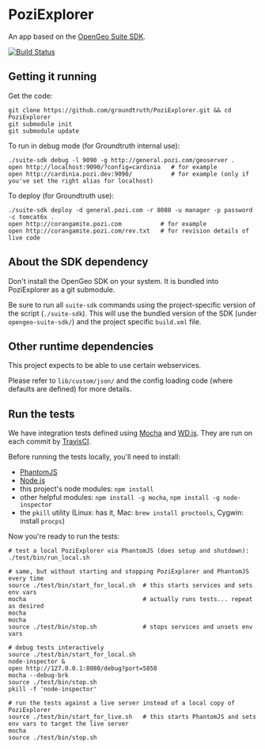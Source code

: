 # PoziExplorer

An app based on the [OpenGeo Suite SDK](http://opengeo.org/technology/sdk/).

[![Build Status](https://travis-ci.org/groundtruth/PoziExplorer.png?branch=master)](https://travis-ci.org/groundtruth/PoziExplorer)


## Getting it running

Get the code:

    git clone https://github.com/groundtruth/PoziExplorer.git && cd PoziExplorer
    git submodule init
    git submodule update

To run in debug mode (for Groundtruth internal use):

    ./suite-sdk debug -l 9090 -g http://general.pozi.com/geoserver .
    open http://localhost:9090/?config=cardinia   # for example
    open http://cardinia.pozi.dev:9090/           # for example (only if you've set the right alias for localhost)

To deploy (for Groundtruth use):

    ./suite-sdk deploy -d general.pozi.com -r 8080 -u manager -p password -c tomcat6x .
    open http://corangamite.pozi.com           # for example
    open http://corangamite.pozi.com/rev.txt   # for revision details of live code

## About the SDK dependency

Don't install the OpenGeo SDK on your system. It is bundled into PoziExplorer
as a git submodule.

Be sure to run all `suite-sdk` commands using the project-specific version of
the script (`./suite-sdk`). This will use the bundled version of the SDK
(under `opengeo-suite-sdk/`) and the project specific `build.xml` file.

## Other runtime dependencies

This project expects to be able to use certain webservices.

Please refer to `lib/custom/json/` and the config loading code (where defaults
are defined) for more details.


## Run the tests

We have integration tests defined using [Mocha](http://visionmedia.github.io/mocha/)
and [WD.js](https://github.com/admc/wd). They are run on each commit by
[TravisCI](https://travis-ci.org/groundtruth/PoziExplorer).

Before running the tests locally, you'll need to install:

* [PhantomJS](http://phantomjs.org/download.html)
* [Node.js](http://nodejs.org/download/)
* this project's node modules: `npm install`
* other helpful modules: `npm install -g mocha`, `npm install -g node-inspector`
* the `pkill` utility (Linux: has it, Mac: `brew install proctools`, Cygwin: install `procps`)

Now you're ready to run the tests:

    # test a local PoziExplorer via PhantomJS (does setup and shutdown):
    ./test/bin/run_local.sh

    # same, but without starting and stopping PoziExplorer and PhantomJS every time
    source ./test/bin/start_for_local.sh  # this starts services and sets env vars
    mocha                                 # actually runs tests... repeat as desired
    mocha
    mocha
    source ./test/bin/stop.sh             # stops services and unsets env vars

    # debug tests interactively
    source ./test/bin/start_for_local.sh
    node-inspector &
    open http://127.0.0.1:8080/debug?port=5858
    mocha --debug-brk
    source ./test/bin/stop.sh
    pkill -f 'node-inspector'

    # run the tests against a live server instead of a local copy of PoziExplorer
    source ./test/bin/start_for_live.sh   # this starts PhantomJS and sets env vars to target the live server
    mocha
    source ./test/bin/stop.sh


